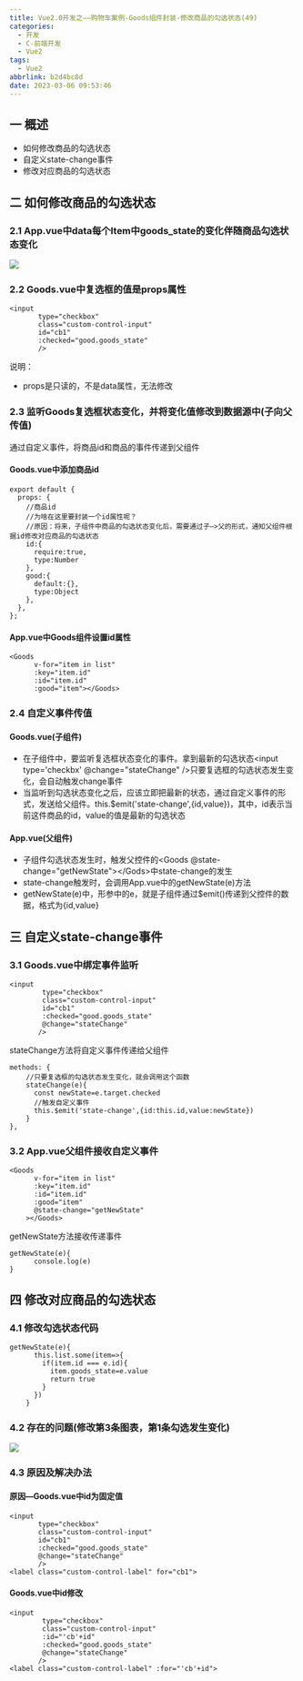 ```yaml
---
title: Vue2.0开发之——购物车案例-Goods组件封装-修改商品的勾选状态(49)
categories:
  - 开发
  - C-前端开发
  - Vue2
tags:
  - Vue2
abbrlink: b2d4bc8d
date: 2023-03-06 09:53:46
---
```

## 一 概述

* 如何修改商品的勾选状态
* 自定义state-change事件
* 修改对应商品的勾选状态

<!--more-->

## 二 如何修改商品的勾选状态

### 2.1 App.vue中data每个Item中goods_state的变化伴随商品勾选状态变化

![][1]

### 2.2 Goods.vue中复选框的值是props属性

```
<input
       type="checkbox"
       class="custom-control-input"
       id="cb1"
       :checked="good.goods_state"
       />
```

说明：

* props是只读的，不是data属性，无法修改

### 2.3 监听Goods复选框状态变化，并将变化值修改到数据源中(子向父传值)

通过自定义事件，将商品id和商品的事件传递到父组件

#### Goods.vue中添加商品id

```
export default {
  props: {
    //商品id
    //为啥在这里要封装一个id属性呢？
    //原因：将来，子组件中商品的勾选状态变化后，需要通过子—>父的形式，通知父组件根据id修改对应商品的勾选状态
    id:{
      require:true,
      type:Number
    },
    good:{
      default:{},
      type:Object
    },
  },
};
```

#### App.vue中Goods组件设置id属性

```
<Goods
      v-for="item in list"
      :key="item.id"
      :id="item.id"
      :good="item"></Goods>
```

### 2.4 自定义事件传值

#### Goods.vue(子组件)

* 在子组件中，要监听复选框状态变化的事件。拿到最新的勾选状态<input type='checkbx' @change="stateChange" />只要复选框的勾选状态发生变化，会自动触发change事件
* 当监听到勾选状态变化之后，应该立即把最新的状态，通过自定义事件的形式，发送给父组件。this.$emit('state-change',{id,value})，其中，id表示当前这件商品的id，value的值是最新的勾选状态

#### App.vue(父组件)

* 子组件勾选状态发生时，触发父控件的<Goods @state-change="getNewState"><\/Gods>中state-change的发生
* state-change触发时，会调用App.vue中的getNewState(e)方法
* getNewState(e)中，形参中的e，就是子组件通过$emit()传递到父控件的数据，格式为{id,value}

## 三 自定义state-change事件

### 3.1 Goods.vue中绑定事件监听

```
<input
        type="checkbox"
        class="custom-control-input"
        id="cb1"
        :checked="good.goods_state"
        @change="stateChange"
       />
```

stateChange方法将自定义事件传递给父组件

```
methods: {
    //只要复选框的勾选状态发生变化，就会调用这个函数
    stateChange(e){
      const newState=e.target.checked
      //触发自定义事件
      this.$emit('state-change',{id:this.id,value:newState})
    }
},
```

### 3.2 App.vue父组件接收自定义事件

```
<Goods
      v-for="item in list"
      :key="item.id"
      :id="item.id"
      :good="item"
      @state-change="getNewState"
    ></Goods>
```

getNewState方法接收传递事件

```
getNewState(e){
      console.log(e)
}
```

## 四 修改对应商品的勾选状态

### 4.1 修改勾选状态代码

```
getNewState(e){
      this.list.some(item=>{
        if(item.id === e.id){
          item.goods_state=e.value
          return true
        }
      })
    }
```

### 4.2 存在的问题(修改第3条图表，第1条勾选发生变化)

![][2]



### 4.3 原因及解决办法

#### 原因—Goods.vue中id为固定值

```
<input
       type="checkbox"
       class="custom-control-input"
       id="cb1"
       :checked="good.goods_state"
       @change="stateChange"
       />
<label class="custom-control-label" for="cb1">
```

#### Goods.vue中id修改

```
<input
        type="checkbox"
        class="custom-control-input"
        :id="'cb'+id"
        :checked="good.goods_state"
        @change="stateChange"
       />
<label class="custom-control-label" :for="'cb'+id">
```





[1]:https://cdn.jsdelivr.net/gh/PGzxc/CDN/blog-vue/vue2.0-49-cart-check-change.gif
[2]:https://cdn.jsdelivr.net/gh/PGzxc/CDN/blog-vue/vue2.0-49-cart-check-change-problem.gif